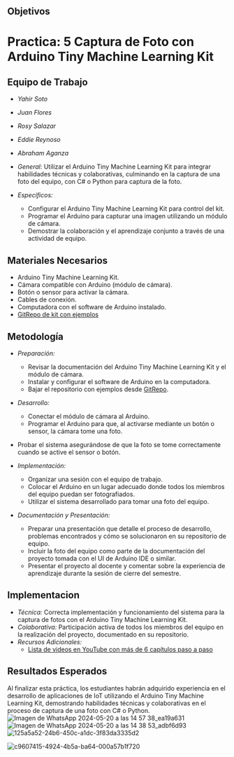 ## Objetivos
# Practica: 5 Captura de Foto con Arduino Tiny Machine Learning Kit

## Equipo de Trabajo
- *Yahir Soto*
- *Juan Flores*
- *Rosy Salazar*
- *Eddie Reynoso*
- *Abraham Aganza*

- *General:* Utilizar el Arduino Tiny Machine Learning Kit para integrar habilidades técnicas y colaborativas, culminando en la captura de una foto del equipo, con C# o Python para captura de la foto.
- *Específicos:*
  - Configurar el Arduino Tiny Machine Learning Kit para control del kit.
  - Programar el Arduino para capturar una imagen utilizando un módulo de cámara.
  - Demostrar la colaboración y el aprendizaje conjunto a través de una actividad de equipo.

## Materiales Necesarios
- Arduino Tiny Machine Learning Kit.
- Cámara compatible con Arduino (módulo de cámara).
- Botón o sensor para activar la cámara.
- Cables de conexión.
- Computadora con el software de Arduino instalado.
- [GitRepo de kit con ejemplos](https://github.com/electroniccats/ml-library)

## Metodología
- *Preparación:*
  - Revisar la documentación del Arduino Tiny Machine Learning Kit y el módulo de cámara.
  - Instalar y configurar el software de Arduino en la computadora.
  - Bajar el repositorio con ejemplos desde [GitRepo](https://github.com/electroniccats/ml-library).
- *Desarrollo:*
  - Conectar el módulo de cámara al Arduino.
  - Programar el Arduino para que, al activarse mediante un botón o sensor, la cámara tome una foto.
  
- Probar el sistema asegurándose de que la foto se tome correctamente cuando se active el sensor o botón.
- *Implementación:*
  - Organizar una sesión con el equipo de trabajo.
  - Colocar el Arduino en un lugar adecuado donde todos los miembros del equipo puedan ser fotografiados.
  - Utilizar el sistema desarrollado para tomar una foto del equipo.
- *Documentación y Presentación:*
  - Preparar una presentación que detalle el proceso de desarrollo, problemas encontrados y cómo se solucionaron en su repositorio de equipo.
  - Incluir la foto del equipo como parte de la documentación del proyecto tomada con el UI de Arduino IDE o similar.
  - Presentar el proyecto al docente y comentar sobre la experiencia de aprendizaje durante la sesión de cierre del semestre.

## Implementacion
- *Técnica:* Correcta implementación y funcionamiento del sistema para la captura de fotos con el Arduino Tiny Machine Learning Kit.
- *Colaborativa:* Participación activa de todos los miembros del equipo en la realización del proyecto, documentado en su repositorio.
- *Recursos Adicionales:*
  - [Lista de videos en YouTube con más de 6 capítulos paso a paso](https://www.youtube.com/watch?v=LXgL850p7b0&list=PLUwmiNOPP-7hrRFsplajItGAn5ykUjOgY)

## Resultados Esperados
Al finalizar esta práctica, los estudiantes habrán adquirido experiencia en el desarrollo de aplicaciones de IoT utilizando el Arduino Tiny Machine Learning Kit, demostrando habilidades técnicas y colaborativas en el proceso de captura de una foto con C# o Python.
![Imagen de WhatsApp 2024-05-20 a las 14 57 38_ea19a631](https://github.com/Yahirs19/Practicas-Interfaz-/assets/158236387/20adcb59-93e8-4e59-bead-6648cf652b1e)
![Imagen de WhatsApp 2024-05-20 a las 14 38 53_adbf6d93](https://github.com/Yahirs19/Practicas-Interfaz-/assets/158236387/d258580f-3b2c-4a49-8b47-a3e86c9f1094)![125a5a52-24b6-450c-a1dc-3f83da3335d2](https://github.com/Yahirs19/Practicas-Interfaz-/assets/159850737/38a948a2-dfb6-4103-a910-e2668ccdddc0)

![c9607415-4924-4b5a-ba64-000a57b1f720](https://github.com/Yahirs19/Practicas-Interfaz-/assets/159850737/2e3fd977-7d31-49c0-aa7f-b3f74341b799)
